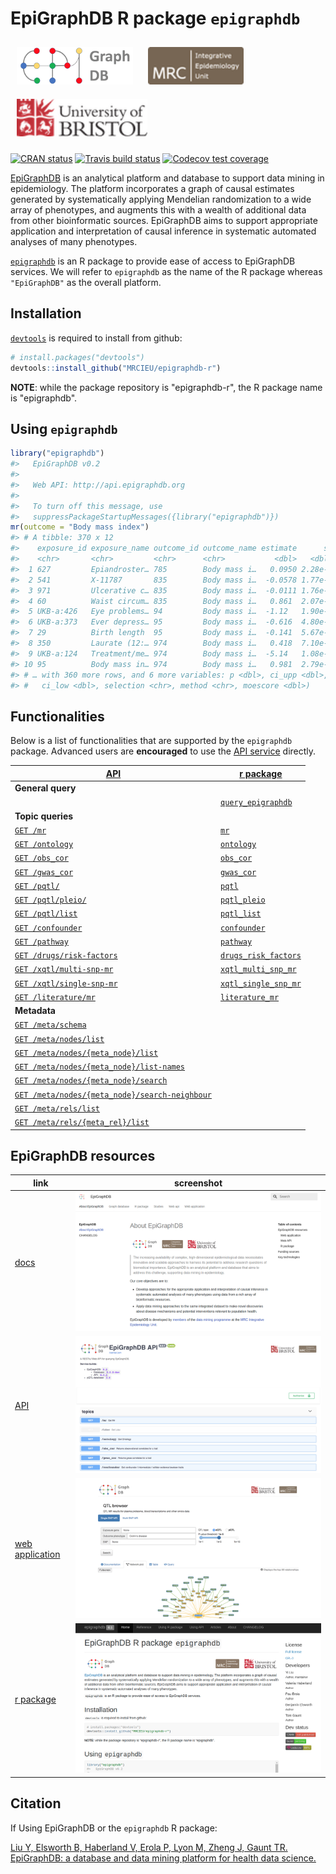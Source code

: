 # EpiGraphDB R package `epigraphdb`

<a href="http://epigraphdb.org"><img src="man/figures/logo_wide.png" alt="" height="60" style="padding:10px"/></a> <span class="pull-right"> <a href="http://www.bris.ac.uk"><img src="man/figures/ieu40.png" alt="" height="60" style="padding:10px"/></a> <a href="http://www.bris.ac.uk/ieu"><img src="man/figures/uob40.png" alt="" height="60" style="padding:10px"/></a> </span>

<!-- badges: start -->

[![CRAN status](https://www.r-pkg.org/badges/version/epigraphdb)](https://cran.r-project.org/package=epigraphdb)
[![Travis build status](https://travis-ci.org/MRCIEU/epigraphdb-r.svg?branch=master)](https://travis-ci.org/MRCIEU/epigraphdb-r)
[![Codecov test coverage](https://codecov.io/gh/MRCIEU/epigraphdb-r/branch/master/graph/badge.svg)](https://codecov.io/gh/MRCIEU/epigraphdb-r?branch=master)

<!-- badges: end -->

[EpiGraphDB](http://epigraphdb.org) is an analytical platform and database to support data mining in epidemiology. The platform incorporates a graph of causal estimates generated by systematically applying Mendelian randomization to a wide array of phenotypes, and augments this with a wealth of additional data from other bioinformatic sources.
EpiGraphDB aims to support appropriate application and interpretation of causal inference in systematic automated analyses of many phenotypes.

[`epigraphdb`](https://github.com/MRCIEU/epigraphdb-r) is an R package to provide ease of access to EpiGraphDB services. We will refer to `epigraphdb` as the name of the R package whereas `"EpiGraphDB"` as the overall platform.

## Installation

[`devtools`](http://devtools.r-lib.org/)
is required to install from github:

```r
# install.packages("devtools")
devtools::install_github("MRCIEU/epigraphdb-r")
```

**NOTE**: while the package repository is "epigraphdb-r",
the R package name is "epigraphdb".

## Using `epigraphdb`

```r
library("epigraphdb")
#>   EpiGraphDB v0.2
#>
#>   Web API: http://api.epigraphdb.org
#>
#>   To turn off this message, use
#>   suppressPackageStartupMessages({library("epigraphdb")})
mr(outcome = "Body mass index")
#> # A tibble: 370 x 12
#>    exposure_id exposure_name outcome_id outcome_name estimate      se
#>    <chr>       <chr>         <chr>      <chr>           <dbl>   <dbl>
#>  1 627         Epiandroster… 785        Body mass i…   0.0950 2.28e-3
#>  2 541         X-11787       835        Body mass i…  -0.0578 1.77e-4
#>  3 971         Ulcerative c… 835        Body mass i…  -0.0111 1.76e-4
#>  4 60          Waist circum… 835        Body mass i…   0.861  2.07e-2
#>  5 UKB-a:426   Eye problems… 94         Body mass i…  -1.12   1.90e-2
#>  6 UKB-a:373   Ever depress… 95         Body mass i…  -0.616  4.80e-4
#>  7 29          Birth length  95         Body mass i…  -0.141  5.67e-4
#>  8 350         Laurate (12:… 974        Body mass i…   0.418  7.10e-3
#>  9 UKB-a:124   Treatment/me… 974        Body mass i…  -5.14   1.08e-1
#> 10 95          Body mass in… 974        Body mass i…   0.981  2.79e-2
#> # … with 360 more rows, and 6 more variables: p <dbl>, ci_upp <dbl>,
#> #   ci_low <dbl>, selection <chr>, method <chr>, moescore <dbl>)
```

## Functionalities

Below is a list of functionalities that are supported by the `epigraphdb` package.
Advanced users are **encouraged** to use the [API service](http://api.epigraphdb.org) directly.

<table class="table">
  <thead>
    <tr class="header">
      <th><a href="http://api.epigraphdb.org/">API</a></th>
      <th><a href="https://github.com/MRCIEU/epigraphdb-r">r package</a></th>
    </tr>
  </thead>
  <tbody>
    <tr>
      <td><strong>General query</strong></td>
      <td></td>
    </tr>
    <tr>
      <td>
      </td>
      <td>
        <a href="https://mrcieu.github.io/epigraphdb-r/reference/query_epigraphdb.html"><code>query_epigraphdb</code></a>
      </td>
    </tr>
    <tr>
      <td><strong>Topic queries</strong></td>
      <td></td>
    </tr>
    <tr>
      <td>
        <a href="http://api.epigraphdb.org/#/topics/get_mr_mr_get"><code>GET /mr</code></a>
      </td>
      <td>
        <a href="https://mrcieu.github.io/epigraphdb-r/reference/mr.html"><code>mr</code></a>
      </td>
    </tr>
    <tr>
      <td>
        <a href="http://api.epigraphdb.org/#/topics/get_ontology_ontology_get"><code>GET /ontology</code></a>
      </td>
      <td>
        <a href="https://mrcieu.github.io/epigraphdb-r/reference/ontology.html"><code>ontology</code></a>
      </td>
    </tr>
    <tr>
      <td>
        <a href="http://api.epigraphdb.org/#/topics/get_obs_cor_obs_cor_get"><code>GET /obs_cor</code></a>
      </td>
      <td>
        <a href="https://mrcieu.github.io/epigraphdb-r/reference/obs_cor.html"><code>obs_cor</code></a>
      </td>
    </tr>
    <tr>
      <td>
        <a href="http://api.epigraphdb.org/#/topics/get_gwas_cor_gwas_cor_get"><code>GET /gwas_cor</code></a>
      </td>
      <td>
        <a href="https://mrcieu.github.io/epigraphdb-r/reference/gwas_cor.html"><code>gwas_cor</code></a>
      </td>
    </tr>
    <tr>
      <td>
        <a href="http://api.epigraphdb.org/#/pqtl/get_pqtl_pqtl__get"><code>GET /pqtl/</code></a>
      </td>
      <td>
        <a href="https://mrcieu.github.io/epigraphdb-r/reference/pqtl.html"><code>pqtl</code></a>
      </td>
    </tr>
    <tr>
      <td>
        <a href="http://api.epigraphdb.org/#/pqtl/get_pleio_pqtl_pleio__get"><code>GET /pqtl/pleio/</code></a>
      </td>
      <td>
        <a
          href="https://mrcieu.github.io/epigraphdb-r/reference/pqtl_pleio.html"><code>pqtl_pleio</code></a>
      </td>
    </tr>
    <tr>
      <td>
        <a href="http://api.epigraphdb.org/#/pqtl/get_pqtl_list_pqtl_list__get"><code>GET /pqtl/list</code></a>
      </td>
      <td>
        <a href="https://mrcieu.github.io/epigraphdb-r/reference/pqtl_list.html"><code>pqtl_list</code></a>
      </td>
    </tr>
    <tr>
      <td>
        <a href="http://api.epigraphdb.org/#/topics/get_confounder_confounder_get"><code>GET /confounder</code></a>
      </td>
      <td>
        <a href="https://mrcieu.github.io/epigraphdb-r/reference/confounder.html"><code>confounder</code></a>
      </td>
    </tr>
    <tr>
      <td>
        <a href="http://api.epigraphdb.org/#/topics/get_confounder_pathway_get"><code>GET /pathway</code></a>
      </td>
      <td>
        <a href="https://mrcieu.github.io/epigraphdb-r/reference/pathway.html"><code>pathway</code></a>
      </td>
    </tr>
    <tr>
      <td>
        <a href="http://api.epigraphdb.org/#/drugs/get_drug_risk_factors_drugs_risk-factors_get"><code>GET /drugs/risk-factors</code></a>
      </td>
      <td>
        <a href="https://mrcieu.github.io/epigraphdb-r/reference/drugs_risk_factors.html"><code>drugs_risk_factors</code></a>
      </td>
    </tr>
    <tr>
      <td>
        <a href="http://api.epigraphdb.org/#/xqtl/get_xqtl_multi_snp_mr_xqtl_multi-snp-mr_get"><code>GET /xqtl/multi-snp-mr</code></a>
      </td>
      <td>
        <a href="https://mrcieu.github.io/epigraphdb-r/reference/xqtl_multi_snp_mr.html"><code>xqtl_multi_snp_mr</code></a>
      </td>
    </tr>
    <tr>
      <td>
        <a href="http://api.epigraphdb.org/#/xqtl/get_xqtl_single_snp_mr_xqtl_single-snp-mr_get"><code>GET /xqtl/single-snp-mr</code></a>
      </td>
      <td>
        <a href="https://mrcieu.github.io/epigraphdb-r/reference/xqtl_single_snp_mr.html"><code>xqtl_single_snp_mr</code></a>
      </td>
    </tr>
    <tr>
      <td>
        <a href="http://api.epigraphdb.org/#/literature/get_literature_mr_literature_mr_get"><code>GET /literature/mr</code></a>
      </td>
      <td>
        <a href="https://mrcieu.github.io/epigraphdb-r/reference/literature_mr.html"><code>literature_mr</code></a>
      </td>
    </tr>
    <tr>
      <td><strong>Metadata</strong></td>
      <td></td>
    </tr>
    <tr>
      <td>
        <a href="http://api.epigraphdb.org/#/metadata/get_schema_metadata_schema_get"><code>GET /meta/schema</code></a>
      </td>
      <td></td>
    </tr>
    <tr>
      <td>
        <a href="http://api.epigraphdb.org/#/metagraph/meta_nodes_list_meta_nodes_list_get"><code>GET /meta/nodes/list</code></a>
      </td>
      <td></td>
    </tr>
    <tr>
      <td>
        <a href="http://api.epigraphdb.org/#/metagraph/nodes_list_meta_nodes__meta_node__list_get"><code>GET /meta/nodes/{meta_node}/list</code></a>
      </td>
      <td></td>
    </tr>
    <tr>
      <td>
        <a href="http://api.epigraphdb.org/#/metagraph/nodes_list_names_meta_nodes__meta_node__list-names_get"><code>GET /meta/nodes/{meta_node}/list-names</code></a>
      </td>
      <td></td>
    </tr>
    <tr>
      <td>
        <a href="http://api.epigraphdb.org/#/metagraph/nodes_search_meta_nodes__meta_node__search_get"><code>GET /meta/nodes/{meta_node}/search</code></a>
      </td>
      <td></td>
    </tr>
    <tr>
      <td>
        <a href="http://api.epigraphdb.org/#/metagraph/nodes_search_neighbour_meta_nodes__meta_node__search-neighbour_get"><code>GET /meta/nodes/{meta_node}/search-neighbour</code></a>
      </td>
      <td></td>
    </tr>
    <tr>
      <td>
        <a href="http://api.epigraphdb.org/#/metagraph/meta_rels_list_meta_rels_list_get"><code>GET /meta/rels/list</code></a>
      </td>
      <td></td>
    </tr>
    <tr>
      <td>
        <a href="http://api.epigraphdb.org/#/metagraph/rels_list_meta_rels__meta_rel__list_get"><code>GET /meta/rels/{meta_rel}/list</code></a>
      </td>
      <td></td>
    </tr>
  </tbody>
</table>

## EpiGraphDB resources

| link                                                | screenshot                                            |
|-----------------------------------------------------|-------------------------------------------------------|
| [docs](http://docs.epigraphdb.org)                  | ![docs](vignettes/figures/epigraphdb-docs.png)        |
| [API](http://api.epigraphdb.org)                    | ![api](vignettes/figures/epigraphdb-api-swagger.png)  |
| [web application](http://epigraphdb.org)            | ![webapp](vignettes/figures/epigraphdb-xqtl-view.png) |
| [r package](https://github.com/MRCIEU/epigraphdb-r) | ![epigraphdb-r](vignettes/figures/epigraphdb-r.png)   |

## Citation

If Using EpiGraphDB or the `epigraphdb` R package:

[
  Liu Y, Elsworth B, Haberland V, Erola P, Lyon M, Zheng J, Gaunt TR.
  EpiGraphDB: a database and data mining platform for health data science.
](http://epigraphdb.org)
